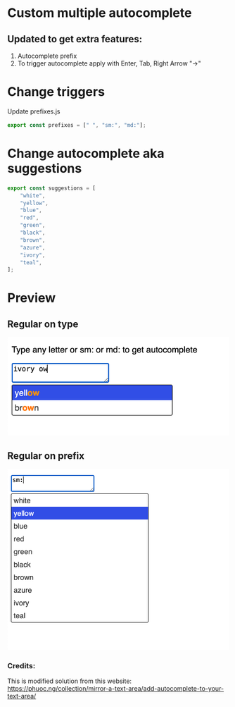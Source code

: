 # Custom multiple autocomplete

## Updated to get extra features:

1. Autocomplete prefix
2. To trigger autocomplete apply with Enter, Tab, Right Arrow "→"

# Change triggers

Update prefixes.js

```js
export const prefixes = [" ", "sm:", "md:"];
```

# Change autocomplete aka suggestions

```js
export const suggestions = [
    "white",
    "yellow",
    "blue",
    "red",
    "green",
    "black",
    "brown",
    "azure",
    "ivory",
    "teal",
];
```

# Preview

## Regular on type
![alt text](preview.png "Preview")

## Regular on prefix
![alt text](preview-prefix.png "Preview")


### Credits:
This is modified solution from this website: 
https://phuoc.ng/collection/mirror-a-text-area/add-autocomplete-to-your-text-area/